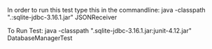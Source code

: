 In order to run this test type this in the commandline:
java -classpath ".:sqlite-jdbc-3.16.1.jar" JSONReceiver

To Run Test:
java -classpath ".sqlite-jdbc-3.16.1.jar:junit-4.12.jar" DatabaseManagerTest
